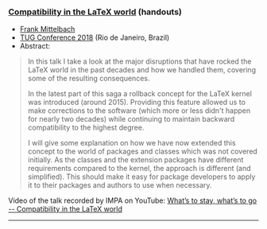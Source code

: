 

### <a href="{{site.baseurl}}/publications/2018-07-21-FMi-TUG-compatibility-LaTeX-handouts.pdf" target="_blank" onclick="vgwPixelCall('f018e721a0fe425899cee633a987ebff');">Compatibility in the LaTeX world</a> (handouts)

+ [Frank Mittelbach]({{site.baseurl}}/about/team/#frank-mittelbach)
+ [TUG Conference 2018](http://tug.org/tug2018/) (Rio de Janeiro, Brazil)
+ Abstract:

> In this talk I take a look at the major disruptions that have rocked the
> LaTeX world in the past decades and how we handled them, covering
> some of the resulting consequences.
> 
> In the latest part of this saga a rollback concept for the LaTeX
> kernel was introduced (around 2015).  Providing this feature allowed
> us to make corrections to the software (which more or less didn't
> happen for nearly two decades) while continuing to maintain backward
> compatibility to the highest degree.
> 
> I will give some explanation on how we have now extended this concept to
> the world of packages and classes which was not covered
> initially. As the classes and the extension packages have different
> requirements compared to the kernel, the approach is different (and
> simplified). This should make it easy for package developers to
> apply it to their packages and authors to use when necessary.


Video of the talk recorded by IMPA on YouTube:  <a href="https://youtu.be/bR13_gr2ts8" target="_blank"  onclick="vgwPixelCall('f018e721a0fe425899cee633a987ebff');">What’s to stay, what’s to go -- Compatibility in the LaTeX world</a> 



***
